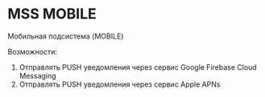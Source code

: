 # MSS MOBILE
 Мобильная подсистема (MOBILE)

Возможности:
1. Отправлять PUSH уведомления через сервис Google Firebase Cloud Messaging
2. Отправлять PUSH уведомления через сервис Apple APNs
